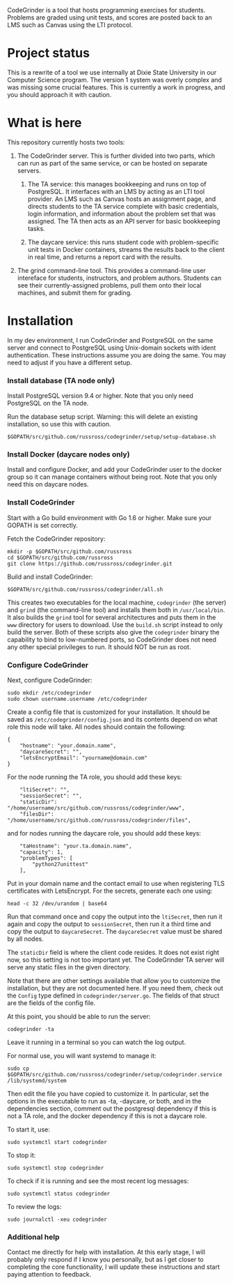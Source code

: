 CodeGrinder is a tool that hosts programming exercises for students.
Problems are graded using unit tests, and scores are posted back to
an LMS such as Canvas using the LTI protocol.


Project status
==============

This is a rewrite of a tool we use internally at Dixie State
University in our Computer Science program. The version 1 system was
overly complex and was missing some crucial features. This is
currently a work in progress, and you should approach it with
caution.


What is here
============

This repository currently hosts two tools:

1.  The CodeGrinder server. This is further divided into two parts,
    which can run as part of the same service, or can be hosted on
    separate servers.

    1.  The TA service: this manages bookkeeping and runs on top of
        PostgreSQL. It interfaces with an LMS by acting as an LTI
        tool provider. An LMS such as Canvas hosts an assignment
        page, and directs students to the TA service complete with
        basic credentials, login information, and information about
        the problem set that was assigned. The TA then acts as an
        API server for basic bookkeeping tasks.

    2.  The daycare service: this runs student code with
        problem-specific unit tests in Docker containers, streams
        the results back to the client in real time, and returns a
        report card with the results.

2.  The grind command-line tool. This provides a command-line user
    intereface for students, instructors, and problem authors.
    Students can see their currently-assigned problems, pull them
    onto their local machines, and submit them for grading.


Installation
============

In my dev environment, I run CodeGrinder and PostgreSQL on the same
server and connect to PostgreSQL using Unix-domain sockets with
ident authentication. These instructions assume you are doing the
same. You may need to adjust if you have a different setup.


### Install database (TA node only)

Install PostgreSQL version 9.4 or higher. Note that you only need
PostgreSQL on the TA node.

Run the database setup script. Warning: this will delete an existing
installation, so use this with caution.

    $GOPATH/src/github.com/russross/codegrinder/setup/setup-database.sh


### Install Docker (daycare nodes only)

Install and configure Docker, and add your CodeGrinder user to the
docker group so it can manage containers without being root. Note
that you only need this on daycare nodes.


### Install CodeGrinder

Start with a Go build environment with Go 1.6 or higher. Make sure
your GOPATH is set correctly.

Fetch the CodeGrinder repository:

    mkdir -p $GOPATH/src/github.com/russross
    cd $GOPATH/src/github.com/russross
    git clone https://github.com/russross/codegrinder.git

Build and install CodeGrinder:

    $GOPATH/src/github.com/russross/codegrinder/all.sh

This creates two executables for the local machine, `codegrinder`
(the server) and `grind` (the command-line tool) and installs them
both in `/usr/local/bin`. It also builds the `grind` tool for
several architectures and puts them in the `www` directory for users
to download. Use the `build.sh` script instead to only build the
server. Both of these scripts also give the `codegrinder` binary the
capability to bind to low-numbered ports, so CodeGrinder does not
need any other special privileges to run. It should NOT be run as
root.


### Configure CodeGrinder

Next, configure CodeGrinder:

    sudo mkdir /etc/codegrinder
    sudo chown username.username /etc/codegrinder

Create a config file that is customized for your installation. It
should be saved as `/etc/codegrinder/config.json` and its contents
depend on what role this node will take. All nodes should contain
the following:

    {
        "hostname": "your.domain.name",
        "daycareSecret": "",
        "letsEncryptEmail": "yourname@domain.com"
    }

For the node running the TA role, you should add these keys:

        "ltiSecret": "",
        "sessionSecret": "",
        "staticDir": "/home/username/src/github.com/russross/codegrinder/www",
        "filesDir": "/home/username/src/github.com/russross/codegrinder/files",

and for nodes running the daycare role, you should add these keys:

        "taHostname": "your.ta.domain.name",
        "capacity": 1,
        "problemTypes": [
            "python27unittest"
        ],

Put in your domain name and the contact email to use when
registering TLS certificates with LetsEncrypt. For the secrets,
generate each one using:

    head -c 32 /dev/urandom | base64

Run that command once and copy the output into the `ltiSecret`, then
run it again and copy the output to `sessionSecret`, then run it a
third time and copy the output to `daycareSecret`. The
`daycareSecret` value must be shared by all nodes.

The `staticDir` field is where the client code resides. It does not
exist right now, so this setting is not too important yet. The
CodeGrinder TA server will serve any static files in the given
directory.

Note that there are other settings available that allow you to
customize the installation, but they are not documented here. If you
need them, check out the `Config` type defined in
`codegrinder/server.go`. The fields of that struct are the fields of
the config file.

At this point, you should be able to run the server:

    codegrinder -ta

Leave it running in a terminal so you can watch the log output.

For normal use, you will want systemd to manage it:

    sudo cp $GOPATH/src/github.com/russross/codegrinder/setup/codegrinder.service /lib/systemd/system

Then edit the file you have copied to customize it. In particular,
set the options in the executable to run as -ta, -daycare, or both,
and in the dependencies section, comment out the postgresql
dependency if this is not a TA role, and the docker dependency if
this is not a daycare role.

To start it, use:

    sudo systemctl start codegrinder

To stop it:

    sudo systemctl stop codegrinder

To check if it is running and see the most recent log messages:

    sudo systemctl status codegrinder

To review the logs:

    sudo journalctl -xeu codegrinder


### Additional help

Contact me directly for help with installation. At this early stage,
I will probably only respond if I know you personally, but as I get
closer to completing the core functionality, I will update these
instructions and start paying attention to feedback.
